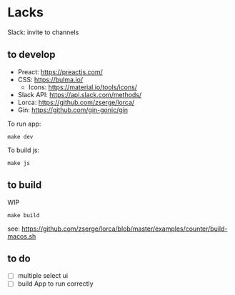 # Lacks

Slack: invite to channels

## to develop

- Preact: https://preactjs.com/
- CSS: https://bulma.io/
  - Icons: https://material.io/tools/icons/
- Slack API: https://api.slack.com/methods/
- Lorca: https://github.com/zserge/lorca/
- Gin: https://github.com/gin-gonic/gin

To run app:

```console
make dev
```

To build js:

```console
make js
```

## to build

WIP

```console
make build
```

see: https://github.com/zserge/lorca/blob/master/examples/counter/build-macos.sh


## to do

- [ ] multiple select ui
- [ ] build App to run correctly
